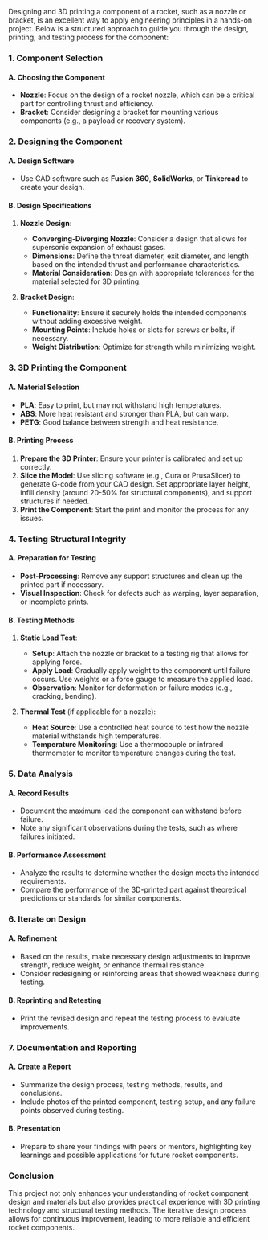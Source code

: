 Designing and 3D printing a component of a rocket, such as a nozzle or bracket, is an excellent way to apply engineering principles in a hands-on project. Below is a structured approach to guide you through the design, printing, and testing process for the component:

### 1. **Component Selection**

#### A. **Choosing the Component**
- **Nozzle**: Focus on the design of a rocket nozzle, which can be a critical part for controlling thrust and efficiency.
- **Bracket**: Consider designing a bracket for mounting various components (e.g., a payload or recovery system).

### 2. **Designing the Component**

#### A. **Design Software**
- Use CAD software such as **Fusion 360**, **SolidWorks**, or **Tinkercad** to create your design.
  
#### B. **Design Specifications**
1. **Nozzle Design**:
   - **Converging-Diverging Nozzle**: Consider a design that allows for supersonic expansion of exhaust gases.
   - **Dimensions**: Define the throat diameter, exit diameter, and length based on the intended thrust and performance characteristics.
   - **Material Consideration**: Design with appropriate tolerances for the material selected for 3D printing.

2. **Bracket Design**:
   - **Functionality**: Ensure it securely holds the intended components without adding excessive weight.
   - **Mounting Points**: Include holes or slots for screws or bolts, if necessary.
   - **Weight Distribution**: Optimize for strength while minimizing weight.

### 3. **3D Printing the Component**

#### A. **Material Selection**
- **PLA**: Easy to print, but may not withstand high temperatures.
- **ABS**: More heat resistant and stronger than PLA, but can warp.
- **PETG**: Good balance between strength and heat resistance.

#### B. **Printing Process**
1. **Prepare the 3D Printer**: Ensure your printer is calibrated and set up correctly.
2. **Slice the Model**: Use slicing software (e.g., Cura or PrusaSlicer) to generate G-code from your CAD design. Set appropriate layer height, infill density (around 20-50% for structural components), and support structures if needed.
3. **Print the Component**: Start the print and monitor the process for any issues.

### 4. **Testing Structural Integrity**

#### A. **Preparation for Testing**
- **Post-Processing**: Remove any support structures and clean up the printed part if necessary.
- **Visual Inspection**: Check for defects such as warping, layer separation, or incomplete prints.

#### B. **Testing Methods**
1. **Static Load Test**:
   - **Setup**: Attach the nozzle or bracket to a testing rig that allows for applying force.
   - **Apply Load**: Gradually apply weight to the component until failure occurs. Use weights or a force gauge to measure the applied load.
   - **Observation**: Monitor for deformation or failure modes (e.g., cracking, bending).

2. **Thermal Test** (if applicable for a nozzle):
   - **Heat Source**: Use a controlled heat source to test how the nozzle material withstands high temperatures.
   - **Temperature Monitoring**: Use a thermocouple or infrared thermometer to monitor temperature changes during the test.

### 5. **Data Analysis**

#### A. **Record Results**
- Document the maximum load the component can withstand before failure.
- Note any significant observations during the tests, such as where failures initiated.

#### B. **Performance Assessment**
- Analyze the results to determine whether the design meets the intended requirements.
- Compare the performance of the 3D-printed part against theoretical predictions or standards for similar components.

### 6. **Iterate on Design**

#### A. **Refinement**
- Based on the results, make necessary design adjustments to improve strength, reduce weight, or enhance thermal resistance.
- Consider redesigning or reinforcing areas that showed weakness during testing.

#### B. **Reprinting and Retesting**
- Print the revised design and repeat the testing process to evaluate improvements.

### 7. **Documentation and Reporting**

#### A. **Create a Report**
- Summarize the design process, testing methods, results, and conclusions.
- Include photos of the printed component, testing setup, and any failure points observed during testing.

#### B. **Presentation**
- Prepare to share your findings with peers or mentors, highlighting key learnings and possible applications for future rocket components.

### Conclusion

This project not only enhances your understanding of rocket component design and materials but also provides practical experience with 3D printing technology and structural testing methods. The iterative design process allows for continuous improvement, leading to more reliable and efficient rocket components.